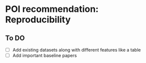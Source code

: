 # POI recommendation: Reproducibility

## To DO
- [ ] Add existing datasets along with different features like a table
- [ ] Add important baseline papers
